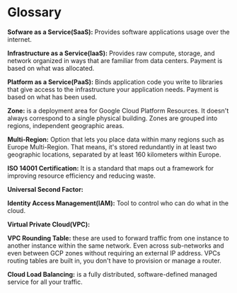 # Glossary


**Sofware as a Service(SaaS):** Provides software applications usage over the internet.

**Infrastructure as a Service(IaaS):** Provides raw compute, storage, and network organized in ways that are familiar from data centers. Payment is based on what was allocated.

**Platform as a Service(PaaS):** Binds application code you write to libraries that give access to the infrastructure your application needs. Payment is based on what has been used.

**Zone:** is a deployment area for Google Cloud Platform Resources. It doesn't always correspond to a single physical building. Zones are grouped into regions, independent geographic areas.

**Multi-Region:** Option that lets you place data within many regions such as Europe Multi-Region. That means, it's stored redundantly in at least two geographic locations, separated by at least 160 kilometers within Europe.

**ISO 14001 Certification:** It is a standard that maps out a framework for improving resource efficiency and reducing waste.

**Universal Second Factor:** 

**Identity Access Management(IAM):** Tool to control who can do what in the cloud.

**Virtual Private Cloud(VPC):** 

**VPC Rounding Table:** these are used to forward traffic from one instance to another instance within the same network. Even across sub-networks and even between GCP zones without requiring an external IP address. VPCs routing tables are built in, you don't have to provision or manage a router. 

**Cloud Load Balancing:** is a fully distributed, software-defined managed service for all your traffic.




